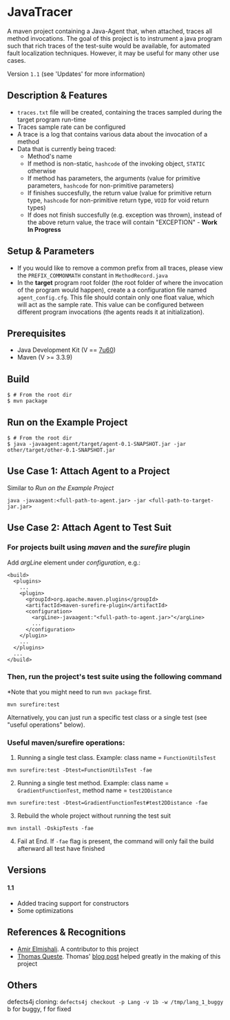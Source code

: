 # JavaTracer

A maven project containing a Java-Agent that, when attached, traces all method invocations.
The goal of this project is to instrument a java program such that rich traces of the test-suite would be available, for automated fault localization techniques. However, it may be useful for many other use cases.

Version `1.1` (see 'Updates' for more information)

## Description & Features

  - `traces.txt` file will be created, containing the traces sampled during the target program run-time
  - Traces sample rate can be configured
  - A trace is a log that contains various data about the invocation of a method
  - Data that is currently being traced:
    -   Method's name
    -   If method is non-static, `hashcode` of the invoking object, `STATIC` otherwise
    -   If method has parameters, the arguments (value for primitive parameters, `hashcode` for non-primitive parameters)
    -   If finishes succesfully, the return value (value for primitive return type, `hashcode` for non-primitive return type, `VOID` for void return types)
    -   If does not finish succesfully (e.g. exception was thrown), instead of the above return value, the trace will contain "EXCEPTION" - **Work In Progress**

## Setup & Parameters

  - If you would like to remove a common prefix from all traces, please view the `PREFIX_COMMONMATH` constant in `MethodRecord.java`
  - In the **target** program root folder (the root folder of where the invocation of the program would happen), create a a configuration file named `agent_config.cfg`. This file should contain only one float value, which will act as the sample rate. This value can be configured between different program invocations (the agents reads it at initialization).

## Prerequisites

* Java Development Kit (V == [7u60](http://www.oracle.com/technetwork/java/javase/downloads/java-archive-downloads-javase7-521261.html))
* Maven (V >= 3.3.9)

## Build

```
$ # From the root dir
$ mvn package
```

## Run on the Example Project

```
$ # From the root dir
$ java -javaagent:agent/target/agent-0.1-SNAPSHOT.jar -jar other/target/other-0.1-SNAPSHOT.jar
```

## Use Case 1: Attach Agent to a Project

Similar to _Run on the Example Project_
```
java -javaagent:<full-path-to-agent.jar> -jar <full-path-to-target-jar.jar>
```

## Use Case 2: Attach Agent to Test Suit

### For projects built using _maven_ and the  _surefire_ plugin

Add _argLine_ element under _configuration_, e.g.:
```
<build>
  <plugins>
    ...
    <plugin>
      <groupId>org.apache.maven.plugins</groupId>
      <artifactId>maven-surefire-plugin</artifactId>
      <configuration>
        <argLine>-javaagent:"<full-path-to-agent.jar>"</argLine>
        ...
      </configuration>
    </plugin>
    ...
  </plugins>
  ...
</build>
```

### Then, run the project's test suite using the following command

*Note that you might need to run `mvn package` first.

```
mvn surefire:test
```
Alternatively, you can just run a specific test class or a single test (see "useful operations" below).

### Useful maven/surefire operations:

1. Running a single test class. Example: class name = `FunctionUtilsTest`

```
mvn surefire:test -Dtest=FunctionUtilsTest -fae
```

2. Running a single test method. Example: class name = `GradientFunctionTest`, method name = `test2DDistance`

```
mvn surefire:test -Dtest=GradientFunctionTest#test2DDistance -fae
```

3. Rebuild the whole project without running the test suit

```
mvn install -DskipTests -fae
```

4. Fail at End. If `-fae` flag is present, the command will only fail the build afterward all test have finished

## Versions

#### 1.1
- Added tracing support for constructors
- Some optimizations

## References & Recognitions

* [Amir Elmishali](https://github.com/amir9979). A contributor to this project
* [Thomas Queste](http://www.tomsquest.com/about). Thomas' [blog post](http://tomsquest.com/blog/2014/01/intro-java-agent-and-bytecode-manipulation/) helped greatly in the making of this project

## Others

defects4j cloning:
`defects4j checkout -p Lang -v 1b -w /tmp/lang_1_buggy`
b for buggy, f for fixed

